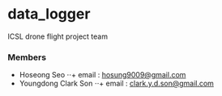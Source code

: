 # data_logger

ICSL drone flight project team

### Members ###
+ Hoseong Seo
⋅⋅+ email : hosung9009@gmail.com
+ Youngdong Clark Son
⋅⋅+ email : clark.y.d.son@gmail.com
